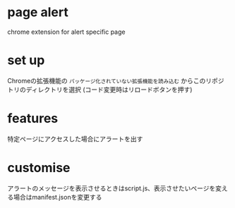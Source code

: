 # page alert
chrome extension for alert specific page 

# set up

Chromeの拡張機能の `パッケージ化されていない拡張機能を読み込む` からこのリポジトリのディレクトリを選択
(コード変更時はリロードボタンを押す)

# features
特定ページにアクセスした場合にアラートを出す

# customise
アラートのメッセージを表示させるときはscript.js、表示させたいページを変える場合はmanifest.jsonを変更する